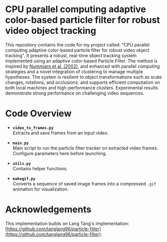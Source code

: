 # CPU parallel computing adaptive color-based particle filter for robust video object tracking

This repository contains the code for my project called: "CPU parallel computing adaptive color-based particle filter for robust video object tracking". It presents a robust, real-time object tracking system implemented using an adaptive color-based Particle Filter. The method is inspired by [Nummiaro et al. (2002)](https://www.sciencedirect.com/science/article/pii/S0262885602001294), and enhanced with parallel computing strategies and a novel integration of clustering to manage multiple hypotheses. The system is resilient to object transformations such as scale changes, rotations, and occlusions, and supports efficient computation on both local machines and high-performance clusters. Experimental results demonstrate strong performance on challenging video sequences.

# Code Overview

- **`video_to_frames.py`**  
  Extracts and save frames from an input video.
  
- **`main.py`**  
  Main script to run the particle filter tracker on extracted video frames. Configure parameters here before launching.

- **`utils.py`**  
  Contains helper functions.

- **`makegif.py`**  
  Converts a sequence of saved image frames into a compressed `.gif` animation for visualization.

# Acknowledgements

This implementation builds on Lang Tang's implementation: [https://github.com/tanglang96/particle-filter](https://github.com/tanglang96/particle-filter).
